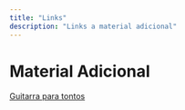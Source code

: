 ```yaml
---
title: "Links"
description: "Links a material adicional"
---
```


# Material Adicional

[Guitarra para tontos][dummy-guitar]

[dummy-guitar]: https://www.dummies.com/article/academics-the-arts/music/instruments/guitar/guitar-for-dummies-cheat-sheet-207443/
